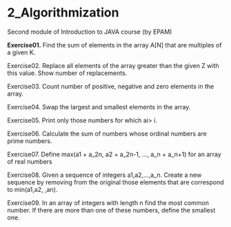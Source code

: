# 2_Algorithmization
Second module of Introduction to JAVA course (by EPAM)

**Exercise01.** Find the sum of elements in the array A[N] that are multiples of a given K.

Exercise02. Replace all elements of the array greater than the given Z with this value. Show number of replacements.

Exercise03. Count number of positive, negative and zero elements in the array.

Exercise04. Swap the largest and smallest elements in the array.

Exercise05. Print only those numbers for which ai> i.

Exercise06. Calculate the sum of numbers whose ordinal numbers are prime numbers.

Exercise07. Define max(a1 + a_2n, a2 + a_2n-1, ..., a_n + a_n+1) for an array of real numbers

Exercise08. Given a sequence of integers a1,a2,...,a_n. Create a new sequence by removing from the original those elements that are correspond to min(a1,a2, ,an).

Exercise09. In an array of integers with length n find the most common number. If there are more than one of these numbers, define the smallest one.
